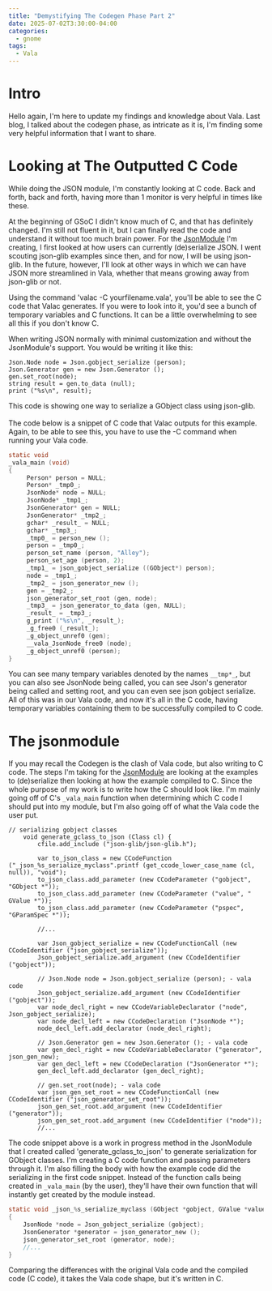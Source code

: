 ```yaml
---
title: "Demystifying The Codegen Phase Part 2"
date: 2025-07-02T3:30:00-04:00
categories:
  - gnome
tags:
  - Vala
---
```


# Intro
Hello again, I'm here to update my findings and knowledge about Vala. Last blog, I talked about the codegen phase, as intricate as it is, I'm finding some very helpful information that I want to share.

# Looking at The Outputted C Code
While doing the JSON module, I'm constantly looking at C code. Back and forth, back and forth, having more than 1 monitor is very helpful in times like these. 
<br>

At the beginning of GSoC I didn't know much of C, and that has definitely changed. I'm still not fluent in it, but I can finally read the code and understand it without too much brain power. For the [JsonModule][JsonModule] I'm creating, I first looked at how users can currently (de)serialize JSON. I went scouting json-glib examples since then, and for now, I will be using json-glib. In the future, however, I'll look at other ways in which we can have JSON more streamlined in Vala, whether that means growing away from json-glib or not.

Using the command 'valac -C yourfilename.vala', you'll be able to see the C code that Valac generates. If you were to look into it, you'd see a bunch of temporary variables and C functions. It can be a little overwhelming to see all this if you don't know C.
<br>

When writing JSON normally with minimal customization and without the JsonModule's support. You would be writing it like this:

   ``` vala
Json.Node node = Json.gobject_serialize (person);
Json.Generator gen = new Json.Generator ();
gen.set_root(node);
string result = gen.to_data (null);
print ("%s\n", result); 
  ```
  
This code is showing one way to serialize a GObject class using json-glib. 
<br></br>
The code below is a snippet of C code that Valac outputs for this example. Again, to be able to see this, you have to use the -C command when running your Vala code. 

   ``` c
static void
_vala_main (void)
{
		Person* person = NULL;
		Person* _tmp0_;
		JsonNode* node = NULL;
		JsonNode* _tmp1_;
		JsonGenerator* gen = NULL;
		JsonGenerator* _tmp2_;
		gchar* _result_ = NULL;
		gchar* _tmp3_;
		_tmp0_ = person_new ();
		person = _tmp0_;
		person_set_name (person, "Alley");
		person_set_age (person, 2);
		_tmp1_ = json_gobject_serialize ((GObject*) person);
		node = _tmp1_;
		_tmp2_ = json_generator_new ();
		gen = _tmp2_;
		json_generator_set_root (gen, node);
		_tmp3_ = json_generator_to_data (gen, NULL);
		_result_ = _tmp3_;
		g_print ("%s\n", _result_);
		_g_free0 (_result_);
		_g_object_unref0 (gen);
		__vala_JsonNode_free0 (node);
		_g_object_unref0 (person);
}
```

You can see many tempary variables denoted by the names ```__tmp*_```, but you can also see JsonNode being called, you can see Json's generator being called and setting root, and you can even see json gobject serialize. All of this was in our Vala code, and now it's all in the C code, having temporary variables containing them to be successfully compiled to C code.

# The jsonmodule
If you may recall the Codegen is the clash of Vala code, but also writing to C code. The steps I'm taking for the [JsonModule][JsonModule] are looking at the examples to (de)serialize then looking at how the example compiled to C. Since the whole purpose of my work is to write how the C should look like. I'm mainly going off of C's ```_vala_main``` function when determining which C code I should put into my module, but I'm also going off of what the Vala code the user put.

``` vala
// serializing gobject classes
	void generate_gclass_to_json (Class cl) {
		cfile.add_include ("json-glib/json-glib.h");

		var to_json_class = new CCodeFunction ("_json_%s_serialize_myclass".printf (get_ccode_lower_case_name (cl, null)), "void");
		to_json_class.add_parameter (new CCodeParameter ("gobject", "GObject *"));
		to_json_class.add_parameter (new CCodeParameter ("value", " GValue *"));
		to_json_class.add_parameter (new CCodeParameter ("pspec", "GParamSpec *"));
		
		//...

		var Json_gobject_serialize = new CCodeFunctionCall (new CCodeIdentifier ("json_gobject_serialize"));
		Json_gobject_serialize.add_argument (new CCodeIdentifier ("gobject"));

		// Json.Node node = Json.gobject_serialize (person); - vala code
		Json_gobject_serialize.add_argument (new CCodeIdentifier ("gobject"));
		var node_decl_right = new CCodeVariableDeclarator ("node", Json_gobject_serialize);
		var node_decl_left = new CCodeDeclaration ("JsonNode *");
		node_decl_left.add_declarator (node_decl_right);

		// Json.Generator gen = new Json.Generator (); - vala code
		var gen_decl_right = new CCodeVariableDeclarator ("generator", json_gen_new);
		var gen_decl_left = new CCodeDeclaration ("JsonGenerator *");
		gen_decl_left.add_declarator (gen_decl_right);

		// gen.set_root(node); - vala code
		var json_gen_set_root = new CCodeFunctionCall (new CCodeIdentifier ("json_generator_set_root"));
		json_gen_set_root.add_argument (new CCodeIdentifier ("generator"));
		json_gen_set_root.add_argument (new CCodeIdentifier ("node"));
		//...
```
The code snippet above is a work in progress method in the JsonModule that I created called 'generate_gclass_to_json' to generate serialization for GObject classes. I'm creating a C code function and passing parameters through it. I'm also filling the body with how the example code did the serializing in the first code snippet. Instead of the function calls being created in ```_vala_main``` (by the user), they'll have their own function that will instantly get created by the module instead.

``` c
static void _json_%s_serialize_myclass (GObject *gobject, GValue *value, GParamSpec *pspec)
{
	JsonNode *node = Json_gobject_serialize (gobject);
	JsonGenerator *generator = json_generator_new ();
	json_generator_set_root (generator, node);
	//...
}
```
Comparing the differences with the original Vala code and the compiled code (C code), it takes the Vala code shape, but it's written in C. 

[JsonModule]: https://gitlab.gnome.org/AlleyChaggar/vala/-/blob/alley/json-glib-module/codegen/valajsonmodule.vala 
